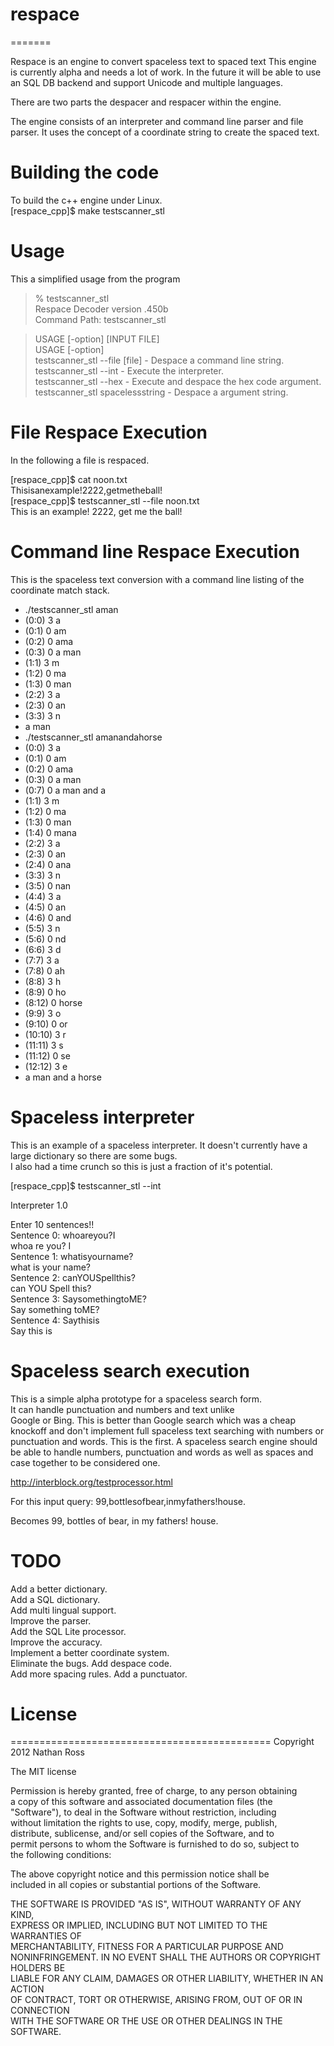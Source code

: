 ﻿# respace
=======

Respace is an engine to convert spaceless text to spaced text
This engine is currently alpha and needs a lot of work. In the future it
will be able to use an SQL DB backend and support Unicode and multiple languages.

There are two parts the despacer and respacer within the engine.

The engine consists of an interpreter and command line parser and file parser. 
It uses the concept of a coordinate string to create the spaced text.

# Building the code

To build the c++ engine under Linux.  
[respace_cpp]$ make testscanner_stl  

# Usage

This a simplified usage from the program  

> % testscanner_stl  
> Respace Decoder version .450b  
> Command Path: testscanner_stl  

> USAGE [-option] [INPUT FILE]  
> USAGE [-option]  
> testscanner_stl --file [file]     -  Despace a command line string.  
> testscanner_stl --int             -  Execute the interpreter.  
> testscanner_stl --hex             -  Execute and despace the hex code argument.  
> testscanner_stl spacelessstring   -  Despace a argument string.  

# File Respace Execution

In the following a file is respaced.

[respace_cpp]$ cat noon.txt  
Thisisanexample!2222,getmetheball!  
[respace_cpp]$ testscanner_stl --file noon.txt  
This is an example! 2222, get me the ball!  

# Command line Respace Execution

This is the spaceless text conversion with a command line listing of the coordinate match stack.

* ./testscanner_stl aman
* (0:0) 3 a
* (0:1) 0 am
* (0:2) 0 ama
* (0:3) 0 a man
* (1:1) 3 m
* (1:2) 0 ma
* (1:3) 0 man
* (2:2) 3 a
* (2:3) 0 an
* (3:3) 3 n
* a man
* ./testscanner_stl amanandahorse
* (0:0) 3 a
* (0:1) 0 am
* (0:2) 0 ama
* (0:3) 0 a man
* (0:7) 0 a man and a
* (1:1) 3 m
* (1:2) 0 ma
* (1:3) 0 man
* (1:4) 0 mana
* (2:2) 3 a
* (2:3) 0 an
* (2:4) 0 ana
* (3:3) 3 n
* (3:5) 0 nan
* (4:4) 3 a
* (4:5) 0 an
* (4:6) 0 and
* (5:5) 3 n
* (5:6) 0 nd
* (6:6) 3 d
* (7:7) 3 a
* (7:8) 0 ah
* (8:8) 3 h
* (8:9) 0 ho
* (8:12) 0 horse
* (9:9) 3 o
* (9:10) 0 or
* (10:10) 3 r
* (11:11) 3 s
* (11:12) 0 se
* (12:12) 3 e
* a man and a horse

# Spaceless interpreter

This is an example of a spaceless interpreter. It doesn't currently have a large dictionary so there are some bugs.  
I also had a time crunch so this is just a fraction of it's potential.


[respace_cpp]$ testscanner_stl --int

Interpreter 1.0

Enter 10 sentences!!  
Sentence 0: whoareyou?I  
whoa re you? I  
Sentence 1: whatisyourname?  
what is your name?  
Sentence 2: canYOUSpellthis?  
can YOU Spell this?  
Sentence 3: SaysomethingtoME?  
Say something toME?  
Sentence 4: Saythisis  
Say this is     

# Spaceless search execution

This is a simple alpha prototype for a spaceless search form.  
It can handle punctuation and numbers and text unlike   
Google or Bing. This is better than Google search which was a cheap knockoff and don't implement
full spaceless text searching with numbers or punctuation and words. This is the first.
A spaceless search engine should be able to handle numbers, punctuation and words as well as spaces and case together
to be considered one.

http://interblock.org/testprocessor.html

For this input query:
99,bottlesofbear,inmyfathers!house.

Becomes
99, bottles of bear, in my fathers! house.

# TODO
Add a better dictionary.  
Add a SQL dictionary.  
Add multi lingual support.  
Improve the parser.  
Add the SQL Lite processor.  
Improve the accuracy.  
Implement a better coordinate system.  
Eliminate the bugs.
Add despace code.  
Add more spacing rules.
Add a punctuator.

# License
=============================================
Copyright 2012 Nathan Ross  

The MIT license

Permission is hereby granted, free of charge, to any person obtaining  
a copy of this software and associated documentation files (the  
"Software"), to deal in the Software without restriction, including  
without limitation the rights to use, copy, modify, merge, publish,  
distribute, sublicense, and/or sell copies of the Software, and to  
permit persons to whom the Software is furnished to do so, subject to  
the following conditions:  

The above copyright notice and this permission notice shall be  
included in all copies or substantial portions of the Software.  

THE SOFTWARE IS PROVIDED "AS IS", WITHOUT WARRANTY OF ANY KIND,  
EXPRESS OR IMPLIED, INCLUDING BUT NOT LIMITED TO THE WARRANTIES OF  
MERCHANTABILITY, FITNESS FOR A PARTICULAR PURPOSE AND  
NONINFRINGEMENT. IN NO EVENT SHALL THE AUTHORS OR COPYRIGHT HOLDERS BE  
LIABLE FOR ANY CLAIM, DAMAGES OR OTHER LIABILITY, WHETHER IN AN ACTION  
OF CONTRACT, TORT OR OTHERWISE, ARISING FROM, OUT OF OR IN CONNECTION  
WITH THE SOFTWARE OR THE USE OR OTHER DEALINGS IN THE SOFTWARE.  